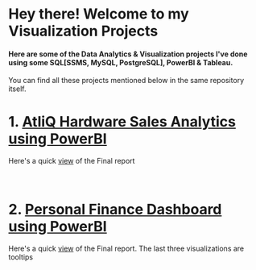 # Hey there! Welcome to my Visualization Projects
#### Here are some of the Data Analytics & Visualization projects I've done using some SQL[SSMS, MySQL, PostgreSQL], PowerBI & Tableau.
You can find all these projects mentioned below in the same repository itself. 
&ensp;

# 1. [AtliQ Hardware Sales Analytics using PowerBI](https://github.com/r-shabh/data-analysis-projects/tree/main/AtliQ%20Sales%20Visualization%20by%20Power%20BI)
Here's a quick [view](https://github.com/r-shabh/data-analysis-projects/blob/main/AtliQ%20Sales%20Visualization%20by%20Power%20BI/salesinsight.pdf) of the Final report

&ensp;

# 2. [Personal Finance Dashboard using PowerBI](https://github.com/r-shabh/data-analysis-projects/tree/main/Personal%20Finance%20Dashboard)
Here's a quick [view](https://github.com/r-shabh/data-analysis-projects/blob/main/Personal%20Finance%20Dashboard/Finance%20Dashboard.pdf) of the Final report.
The last three visualizations are tooltips 
 
